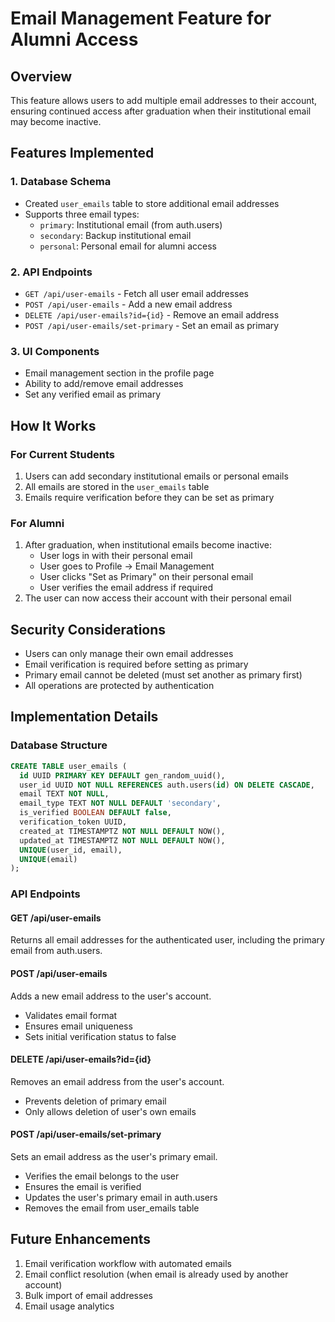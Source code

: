 # Email Management Feature for Alumni Access

## Overview
This feature allows users to add multiple email addresses to their account, ensuring continued access after graduation when their institutional email may become inactive.

## Features Implemented

### 1. Database Schema
- Created `user_emails` table to store additional email addresses
- Supports three email types:
  - `primary`: Institutional email (from auth.users)
  - `secondary`: Backup institutional email
  - `personal`: Personal email for alumni access

### 2. API Endpoints
- `GET /api/user-emails` - Fetch all user email addresses
- `POST /api/user-emails` - Add a new email address
- `DELETE /api/user-emails?id={id}` - Remove an email address
- `POST /api/user-emails/set-primary` - Set an email as primary

### 3. UI Components
- Email management section in the profile page
- Ability to add/remove email addresses
- Set any verified email as primary

## How It Works

### For Current Students
1. Users can add secondary institutional emails or personal emails
2. All emails are stored in the `user_emails` table
3. Emails require verification before they can be set as primary

### For Alumni
1. After graduation, when institutional emails become inactive:
   - User logs in with their personal email
   - User goes to Profile → Email Management
   - User clicks "Set as Primary" on their personal email
   - User verifies the email address if required
2. The user can now access their account with their personal email

## Security Considerations
- Users can only manage their own email addresses
- Email verification is required before setting as primary
- Primary email cannot be deleted (must set another as primary first)
- All operations are protected by authentication

## Implementation Details

### Database Structure
```sql
CREATE TABLE user_emails (
  id UUID PRIMARY KEY DEFAULT gen_random_uuid(),
  user_id UUID NOT NULL REFERENCES auth.users(id) ON DELETE CASCADE,
  email TEXT NOT NULL,
  email_type TEXT NOT NULL DEFAULT 'secondary',
  is_verified BOOLEAN DEFAULT false,
  verification_token UUID,
  created_at TIMESTAMPTZ NOT NULL DEFAULT NOW(),
  updated_at TIMESTAMPTZ NOT NULL DEFAULT NOW(),
  UNIQUE(user_id, email),
  UNIQUE(email)
);
```

### API Endpoints

#### GET /api/user-emails
Returns all email addresses for the authenticated user, including the primary email from auth.users.

#### POST /api/user-emails
Adds a new email address to the user's account.
- Validates email format
- Ensures email uniqueness
- Sets initial verification status to false

#### DELETE /api/user-emails?id={id}
Removes an email address from the user's account.
- Prevents deletion of primary email
- Only allows deletion of user's own emails

#### POST /api/user-emails/set-primary
Sets an email address as the user's primary email.
- Verifies the email belongs to the user
- Ensures the email is verified
- Updates the user's primary email in auth.users
- Removes the email from user_emails table

## Future Enhancements
1. Email verification workflow with automated emails
2. Email conflict resolution (when email is already used by another account)
3. Bulk import of email addresses
4. Email usage analytics